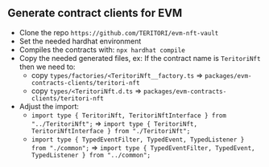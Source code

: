 ## Generate contract clients for EVM

- Clone the repo `https://github.com/TERITORI/evm-nft-vault`
- Set the needed hardhat environment 
- Compiles the contracts with: `npx hardhat compile`
- Copy the needed generated files, ex: If the contract name is `TeritoriNft` then we need to:
    + copy `types/factories/<TeritoriNft__factory.ts` => `packages/evm-contracts-clients/teritori-nft` 
    + copy `types/<TeritoriNft.d.ts` => `packages/evm-contracts-clients/teritori-nft` 
- Adjust the import:
    + `import type { TeritoriNft, TeritoriNftInterface } from "../TeritoriNft";` => `import type { TeritoriNft, TeritoriNftInterface } from "./TeritoriNft";`
    + `import type { TypedEventFilter, TypedEvent, TypedListener } from "./common";` => `import type { TypedEventFilter, TypedEvent, TypedListener } from "../common";`
